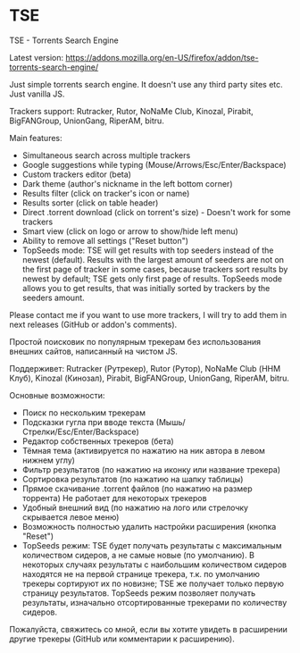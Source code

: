 # TSE
TSE - Torrents Search Engine

Latest version: https://addons.mozilla.org/en-US/firefox/addon/tse-torrents-search-engine/

Just simple torrents search engine. It doesn't use any third party sites etc. Just vanilla JS.

Trackers support: Rutracker, Rutor, NoNaMe Club, Kinozal, Pirabit, BigFANGroup, UnionGang, RiperAM, bitru.

Main features:
- Simultaneous search across multiple trackers
- Google suggestions while typing (Mouse/Arrows/Esc/Enter/Backspace)
- Custom trackers editor (beta)
- Dark theme (author's nickname in the left bottom corner)
- Results filter (click on tracker's icon or name)
- Results sorter (click on table header)
- Direct .torrent download (click on torrent's size) - Doesn't work for some trackers
- Smart view (click on logo or arrow to show/hide left menu)
- Ability to remove all settings ("Reset button")
- TopSeeds mode: TSE will get results with top seeders instead of the newest (default).
Results with the largest amount of seeders are not on the first page of tracker in some cases, because trackers sort results by newest by default; TSE gets only first page of results. TopSeeds mode allows you to get results, that was initially sorted by trackers by the seeders amount.

Please contact me if you want to use more trackers, I will try to add them in next releases (GitHub or addon's comments).


Простой поисковик по популярным трекерам без использования внешних сайтов, написанный на чистом JS.

Поддерживет: Rutracker (Рутрекер), Rutor (Рутор), NoNaMe Club (ННМ Клуб), Kinozal (Кинозал), Pirabit, BigFANGroup, UnionGang, RiperAM, bitru.

Основные возможности:
- Поиск по нескольким трекерам
- Подсказки гугла при вводе текста (Мышь/Стрелки/Esc/Enter/Backspace)
- Редактор собственных трекеров (бета)
- Тёмная тема (активируется по нажатию на ник автора в левом нижнем углу)
- Фильтр результатов (по нажатию на иконку или название трекера)
- Сортировка результатов (по нажатию на шапку таблицы)
- Прямое скачивание .torrent файлов (по нажатию на размер торрента) Не работает для некоторых трекеров
- Удобный внешний вид (по нажатию на лого или стрелочку скрывается левое меню)
- Возможность полностью удалить настройки расширения (кнопка "Reset")
- TopSeeds режим: TSE будет получать результаты с максимальным количеством сидеров, а не самые новые (по умолчанию).
В некоторых случаях результаты с наибольшим количеством сидеров находятся не на первой странице трекера, т.к. по умолчанию трекеры сортируют их по новизне; TSE же получает только первую страницу результатов. TopSeeds режим позволяет получать результаты, изначально отсортированные трекерами по количеству сидеров.

Пожалуйста, свяжитесь со мной, если вы хотите увидеть в расширении другие трекеры (GitHub или комментарии к расширению).